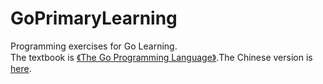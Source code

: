 # GoPrimaryLearning

Programming exercises for Go Learning.  
The textbook is [《The Go Programming Language》](http://www.gopl.io/).The Chinese version is [here](https://books.studygolang.com/gopl-zh/).

